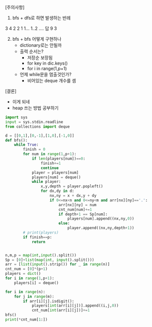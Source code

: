 [주의사항]
1. bfs + dfs로 하면 발생하는 반례

3 4 2
2 1
1...
1..2
....
답 9 3

2. bfs + bfs 어떻게 구현하나
   - dictionary로는 안될까
   - 출력 순서는?
     - 저장순 보장됨
     - for key in dic.keys()
     - for i in range(1,p+1)
   - 언제 while문을 멈출것인가?
     - 비어있는 deque 개수를 셈
    
[결론]
- 이게 되네
- heap 쓰는 방법 공부하기

```py
import sys
input = sys.stdin.readline
from collections import deque

d = [[0,1],[0,-1],[1,0],[-1,0]]
def bfs():
    while True:
        finish = 0
        for num in range(1,p+1):
            if len(players[num])==0:
                finish+=1
                continue
            player = players[num]
            players[num] = deque()
            while player:
                x,y,depth = player.popleft()
                for dx,dy in d:
                    nx,ny = x + dx,y + dy
                    if 0<=nx<n and 0<=ny<m and arr[nx][ny]=='.':
                        arr[nx][ny] = num
                        cnt_num[num]+=1
                        if depth+1 == Sp[num]:
                            players[num].append((nx,ny,0))
                        else:
                            player.append((nx,ny,depth+1))
        # print(players)
        if finish==p:
            return


n,m,p = map(int,input().split())
Sp = [0]+list(map(int, input().split()))
arr = [list(input().strip()) for _ in range(n)]
cnt_num = [0]*(p+1)
players = dict()
for i in range(1,p+1):
    players[i] = deque()

for i in range(n):
    for j in range(m):
        if arr[i][j].isdigit():
            players[int(arr[i][j])].append((i,j,0))
            cnt_num[int(arr[i][j])]+=1
bfs()
print(*cnt_num[1:])
```
